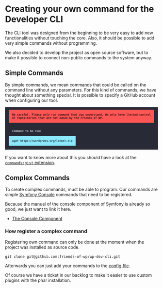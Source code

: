 # Creating your own command for the Developer CLI

The CLI tool was designed from the beginning to be very easy to add new functionalities without touching the core. Also, it should be possible to add very simple commands without programming. 

We also decided to develop the project as open source software, but to make it possible to connect non-public commands to the system anyway.

## Simple Commands

By simple commands, we mean commands that could be called on the command line without any parameters. For this kind of commands, we have thought about something special. It is possible to specify a GitHub account when configuring our tool. 

![CLI Commands Screenshot](./images/commands-simple.png)

If you want to know more about this you should have a look at the [`commands:gist` extension](https://github.com/friends-of-wp/wp-dev-cli-ext-commands-gist). 

## Complex Commands

To create complex commands, must be able to program. Our commands are simple [Symfony Console](https://symfony.com/doc/current/components/console.html) commands that need to be registered. 

Because the manual of the console component of Symfony is already so good, we just want to link it here.

- [The Console Component](https://symfony.com/doc/current/components/console.html)

### How register a complex command

Registering own command can only be done at the moment when the project was installed as source code. 

```shell
git clone git@github.com:friends-of-wp/wp-dev-cli.git
```

Afterwards you can just add your commands to the [config file](https://github.com/friends-of-wp/wp-dev-cli/blob/develop/config/config.yml). 

Of course we have a ticket in our backlog to make it easier to use custom plugins with the phar installation.
